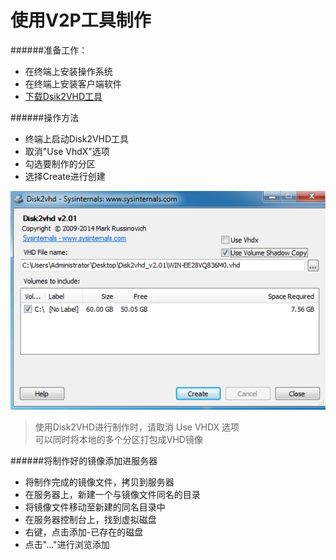 # 使用V2P工具制作

######准备工作：
* 在终端上安装操作系统
* 在终端上安装客户端软件
*  [下载Dsik2VHD工具](http://vpn.os-v.com:82/tools/Disk2vhd_v2.01.zip)

######操作方法
* 终端上启动Disk2VHD工具
* 取消"Use VhdX"选项
* 勾选要制作的分区
* 选择Create进行创建


![](18.png)

> 使用Disk2VHD进行制作时，请取消 Use VHDX 选项  
> 可以同时将本地的多个分区打包成VHD镜像  



   
######将制作好的镜像添加进服务器  


* 将制作完成的镜像文件，拷贝到服务器
* 在服务器上，新建一个与镜像文件同名的目录
* 将镜像文件移动至新建的同名目录中
* 在服务器控制台上，找到虚拟磁盘
* 右键，点击添加-已存在的磁盘
* 点击"..."进行浏览添加








